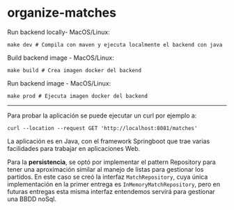 # organize-matches

Run backend locally- MacOS/Linux:
```
make dev # Compila con maven y ejecuta localmente el backend con java
```

Build backend image - MacOS/Linux:
```
make build # Crea imagen docker del backend
```

Run backend image - MacOS/Linux:
```
make prod # Ejecuta imagen docker del backend 
```

---

Para probar la aplicación se puede ejecutar un curl por ejemplo a:

```shell
curl --location --request GET 'http://localhost:8081/matches'
```

La aplicación es en Java, con el framework Springboot que trae varias facilidades para trabajar en aplicaciones Web.

Para la **persistencia**, se optó por implementar el pattern Repository para tener una aproximación similar 
al manejo de listas para gestionar los partidos. En este caso se creó la interfaz `MatchRepository`, 
cuya única implementación en la primer entrega es `InMemoryMatchRepository`, pero en futuras entregas esta misma 
interfaz entendemos servirá para gestionar una BBDD noSql.
